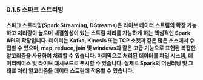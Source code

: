 ### 0.1.5 스파크 스트리밍 

#### 스파크 스트리밍(Spark Streaming, DStreams)은 라이브 데이터 스트림의 확장 가능하고 처리량이 높으며 내결함성이 있는 스트림 처리를 가능하게 하는 핵심적인 Spark API의 확장입니다. 데이터는 Kafka, Kinesis 또는 TCP 소켓과 같은 많은 소스에서 수집할 수 있으며, map, reduce, join 및 windows과 같은 고급 기능으로 표현된 복잡한 알고리즘을 사용하여 처리할 수 있습니다. 마지막으로 처리된 데이터를 파일 시스템, 데이터베이스 및 라이브 대시보드로 푸시할 수 있습니다. 실제로 Spark의 머신러닝 및 그래프 처리 알고리즘을 데이터 스트림에 적용할 수 있습니다.

#### 
